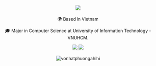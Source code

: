 <h1 align="center">
    <img src="https://readme-typing-svg.herokuapp.com/?font=Righteous&size=35&center=true&vCenter=true&width=500&height=70&duration=4000&lines=Hi+There!+👋;+I'm+Vo+Nhat+Phuong!;" />
</h1>

<div align="center">

 🌍 Based in Vietnam
 
🎓 Major in Computer Science at University of Information Technology - VNUHCM.

 </div>

<div align="center"> 
  <a href="https://www.facebook.com/phuong.vonhat.tuhy/" target="_blank">
    <img src="https://img.shields.io/badge/Facebook-1877F2?style=for-the-badge&logo=facebook&logoColor=white" />
</a>
<a href="https://www.instagram.com/tuhy.sapoche.99/" target="_blank">
    <img src="https://img.shields.io/badge/Instagram-E4405F?style=for-the-badge&logo=instagram&logoColor=white" />
</a>
</div>
<br/>
<div align="center"><img align="center" src="https://github-readme-stats.vercel.app/api/top-langs?username=vonhatphuongahihi&show_icons=true&locale=en&layout=compact" alt="vonhatphuongahihi" /></div>
